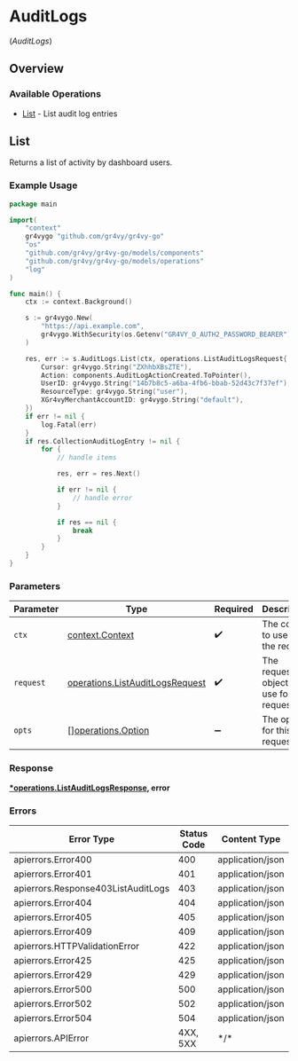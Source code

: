 # AuditLogs
(*AuditLogs*)

## Overview

### Available Operations

* [List](#list) - List audit log entries

## List

Returns a list of activity by dashboard users.

### Example Usage

```go
package main

import(
	"context"
	gr4vygo "github.com/gr4vy/gr4vy-go"
	"os"
	"github.com/gr4vy/gr4vy-go/models/components"
	"github.com/gr4vy/gr4vy-go/models/operations"
	"log"
)

func main() {
    ctx := context.Background()

    s := gr4vygo.New(
        "https://api.example.com",
        gr4vygo.WithSecurity(os.Getenv("GR4VY_O_AUTH2_PASSWORD_BEARER")),
    )

    res, err := s.AuditLogs.List(ctx, operations.ListAuditLogsRequest{
        Cursor: gr4vygo.String("ZXhhbXBsZTE"),
        Action: components.AuditLogActionCreated.ToPointer(),
        UserID: gr4vygo.String("14b7b8c5-a6ba-4fb6-bbab-52d43c7f37ef"),
        ResourceType: gr4vygo.String("user"),
        XGr4vyMerchantAccountID: gr4vygo.String("default"),
    })
    if err != nil {
        log.Fatal(err)
    }
    if res.CollectionAuditLogEntry != nil {
        for {
            // handle items

            res, err = res.Next()

            if err != nil {
                // handle error
            }

            if res == nil {
                break
            }
        }
    }
}
```

### Parameters

| Parameter                                                                          | Type                                                                               | Required                                                                           | Description                                                                        |
| ---------------------------------------------------------------------------------- | ---------------------------------------------------------------------------------- | ---------------------------------------------------------------------------------- | ---------------------------------------------------------------------------------- |
| `ctx`                                                                              | [context.Context](https://pkg.go.dev/context#Context)                              | :heavy_check_mark:                                                                 | The context to use for the request.                                                |
| `request`                                                                          | [operations.ListAuditLogsRequest](../../models/operations/listauditlogsrequest.md) | :heavy_check_mark:                                                                 | The request object to use for the request.                                         |
| `opts`                                                                             | [][operations.Option](../../models/operations/option.md)                           | :heavy_minus_sign:                                                                 | The options for this request.                                                      |

### Response

**[*operations.ListAuditLogsResponse](../../models/operations/listauditlogsresponse.md), error**

### Errors

| Error Type                         | Status Code                        | Content Type                       |
| ---------------------------------- | ---------------------------------- | ---------------------------------- |
| apierrors.Error400                 | 400                                | application/json                   |
| apierrors.Error401                 | 401                                | application/json                   |
| apierrors.Response403ListAuditLogs | 403                                | application/json                   |
| apierrors.Error404                 | 404                                | application/json                   |
| apierrors.Error405                 | 405                                | application/json                   |
| apierrors.Error409                 | 409                                | application/json                   |
| apierrors.HTTPValidationError      | 422                                | application/json                   |
| apierrors.Error425                 | 425                                | application/json                   |
| apierrors.Error429                 | 429                                | application/json                   |
| apierrors.Error500                 | 500                                | application/json                   |
| apierrors.Error502                 | 502                                | application/json                   |
| apierrors.Error504                 | 504                                | application/json                   |
| apierrors.APIError                 | 4XX, 5XX                           | \*/\*                              |